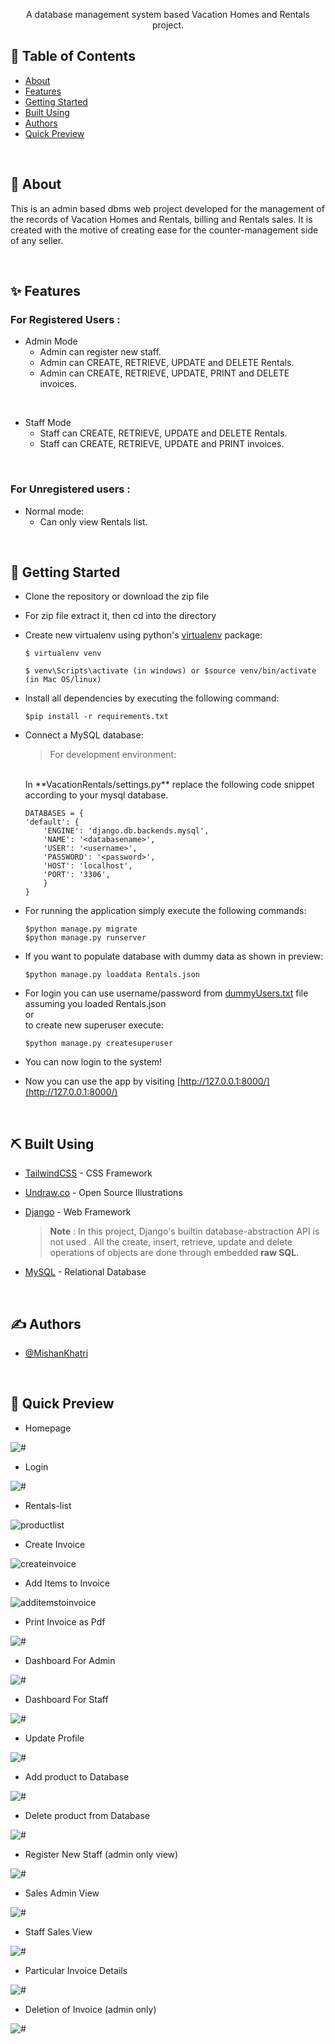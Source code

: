 
<p align="center"> A database management system based Vacation Homes and Rentals project.
    <br> 
</p>

## 📝 Table of Contents

- [About](#about)
- [Features](#features)
- [Getting Started](#getting_started)
- [Built Using](#built_using)
- [Authors](#authors)
- [Quick Preview](#preview)

<br>

## 🧐 About <a name = "about"></a>
This is an admin based dbms web project developed for the management of the records of Vacation Homes and Rentals, billing and Rentals sales. It is created with the motive of creating ease for the counter-management side of any seller.


<br>


## ✨ Features <a name = "features"></a>

### For Registered Users :

- Admin Mode
   - Admin can register new staff.
   - Admin can CREATE, RETRIEVE, UPDATE and DELETE Rentals.
   - Admin can CREATE, RETRIEVE, UPDATE, PRINT and DELETE invoices.

<br>

- Staff Mode
   - Staff can CREATE, RETRIEVE, UPDATE and DELETE Rentals.
   - Staff can CREATE, RETRIEVE, UPDATE and PRINT invoices.
     
<br>

### For Unregistered users :
- Normal mode:
   - Can only view Rentals list.


<br>

## 🏁 Getting Started <a name = "getting_started"></a>

- Clone the repository or download the zip file

- For zip file extract it, then cd into the directory 

- Create new virtualenv using python's [virtualenv](https://pypi.org/project/virtualenv/) package:

    ```
    $ virtualenv venv

    $ venv\Scripts\activate (in windows) or $source venv/bin/activate (in Mac OS/linux)

    ```

- Install all dependencies by executing the following command:

    ```
    $pip install -r requirements.txt
    ```

- Connect a MySQL database:
    >For development environment:
    <br>
    In **VacationRentals/settings.py** replace the following code snippet according to your mysql database.

    ```
    DATABASES = {
    'default': {
        'ENGINE': 'django.db.backends.mysql',
        'NAME': '<databasename>',
        'USER': '<username>',
        'PASSWORD': '<password>',
        'HOST': 'localhost',
        'PORT': '3306',
        }
    }
    ```

- For running the application simply execute the following commands:

    ```
    $python manage.py migrate
    $python manage.py runserver
    ```

- If you want to populate database with dummy data as shown in preview:
    ```
    $python manage.py loaddata Rentals.json
    ```

- For login you can use username/password from
    [dummyUsers.txt](./dummyUsers.txt) file
    assuming you loaded Rentals.json <br>or<br> to create new superuser execute:

    ```
    $python manage.py createsuperuser
    ```
- You can now login to the system!

- Now you can use the app by visiting [http://127.0.0.1:8000/](http://127.0.0.1:8000/)

<br>

## ⛏️ Built Using <a name = "built_using"></a>

- [TailwindCSS](https://tailwindcss.com) - CSS Framework
- [Undraw.co](https://undraw.co/) - Open Source Illustrations
- [Django](https://www.djangoproject.com) - Web Framework

    >**Note** : In this project, Django's builtin  database-abstraction API is not used . All the create, insert, retrieve, update and delete operations of objects are done through embedded **raw SQL**.
- [MySQL](https://www.mysql.com/) - Relational Database

<br>

## ✍️ Authors <a name = "authors"></a>

- [@MishanKhatri](https://github.com/Mishankhatri)

<br>

## 👀 Quick Preview <a name = "preview"></a>

 - Homepage 
<p align="">
 <img width=auto height=auto src="media\previewpages\Rentals.png" alt="#">
</p>

 - Login 
<p align="">
 <img width=auto height=auto src="media\previewpages\login.png" alt="#">
</p>

 - Rentals-list 
<p align="">
 <img width=auto height=auto src="media\previewpages\productlist.png" alt="productlist">
</p>

 - Create Invoice 
<p align="">
 <img width=auto height=auto src="media\previewpages\createinvoice1.png" alt="createinvoice">
</p>

 - Add Items to Invoice
<p align="">
 <img width=auto height=auto src="media\previewpages\additemstoinvoice.png" alt="additemstoinvoice">
</p>

 - Print Invoice as Pdf 
<p align="">
 <img width=auto height=auto src="media\previewpages\invoiceprint.png" alt="#">
</p>

 - Dashboard For Admin 
<p align="">
 <img width=auto height=auto src="media\previewpages\dashboard(admin).png" alt="#">
</p>

 - Dashboard For Staff 
<p align="">
 <img width=auto height=auto src="media\previewpages\dashboard(staff).png" alt="#">
</p>

 - Update Profile
<p align="">
 <img width=auto height=auto src="media\previewpages\UpdateProfile.png" alt="#">
</p>

 - Add product to Database 
<p align="">
 <img width=auto height=auto src="media\previewpages\addproduct.png" alt="#">
</p>

 - Delete product from Database 
<p align="">
 <img width=auto height=auto src="media\previewpages\productdeletion.png" alt="#">
</p>

 - Register New Staff (admin only view)
<p align="">
 <img width=auto height=auto src="media\previewpages\registerstaff.png" alt="#">
</p>

 - Sales Admin View 
<p align="">
 <img width=auto height=auto src="media\previewpages\sales.png" alt="#">
</p>

 - Staff Sales View 
<p align="">
 <img width=auto height=auto src="media\previewpages\sales(staff).png" alt="#">
</p>

 - Particular Invoice Details
<p align="">
 <img width=auto height=auto src="media\previewpages\invoicedetails.png" alt="#">
</p>

 - Deletion of Invoice (admin only) 
<p align="">
 <img width=auto height=auto src="media\previewpages\invoicedeletion.png" alt="#">
</p>





